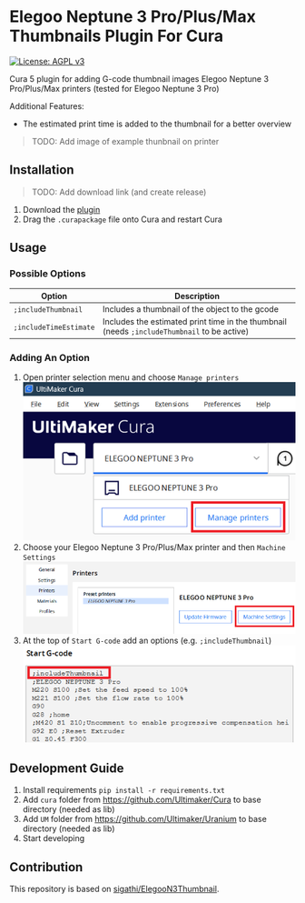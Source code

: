 # Elegoo Neptune 3 Pro/Plus/Max Thumbnails Plugin For Cura

[![License: AGPL v3](https://img.shields.io/badge/License-AGPL%20v3-blue.svg)](https://www.gnu.org/licenses/agpl-3.0)

Cura 5 plugin for adding G-code thumbnail images Elegoo Neptune 3 Pro/Plus/Max printers (tested for Elegoo Neptune 3
Pro)

Additional Features:

- The estimated print time is added to the thumbnail for a better overview

> TODO: Add image of example thunbnail on printer

## Installation

> TODO: Add download link (and create release)

1) Download the [plugin]()
2) Drag the `.curapackage` file onto Cura and restart Cura

## Usage

### Possible Options

| Option                 | Description                                                                                 |
|------------------------|---------------------------------------------------------------------------------------------|
| `;includeThumbnail`    | Includes a thumbnail of the object to the gcode                                             |
| `;includeTimeEstimate` | Includes the estimated print time in the thumbnail (needs `;includeThumbnail` to be active) |

### Adding An Option

1) Open printer selection menu and choose `Manage printers`
   ![Manage printers](images/cura_manage_printers.png "Manage printers")
2) Choose your Elegoo Neptune 3 Pro/Plus/Max printer and then `Machine Settings`
   ![Machine Settings](images/cura_machine_settings.png "Machine Settings")
3) At the top of `Start G-code` add an options (e.g. `;includeThumbnail`)
   ![Start G-code](images/cura_start_g_code.png "Start G-code")

## Development Guide

1) Install requirements `pip install -r requirements.txt`
2) Add `cura` folder from https://github.com/Ultimaker/Cura to base directory (needed as lib)
3) Add `UM` folder from https://github.com/Ultimaker/Uranium to base directory (needed as lib)
4) Start developing

## Contribution

This repository is based on [sigathi/ElegooN3Thumbnail](https://github.com/sigathi/ElegooN3Thumbnail).
